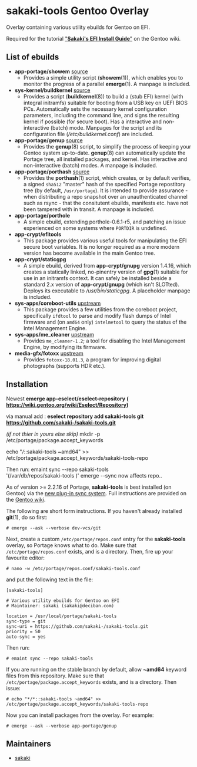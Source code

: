 # sakaki-tools Gentoo Overlay

Overlay containing various utility ebuilds for Gentoo on EFI.

Required for the tutorial ["**Sakaki's EFI Install Guide**"](https://wiki.gentoo.org/wiki/Sakaki's_EFI_Install_Guide) on the Gentoo wiki.

## List of ebuilds

* **app-portage/showem** [source](https://github.com/sakaki-/showem)
  * Provides a simple utility script (**showem**(1)), which enables you to monitor the progress of a parallel **emerge**(1). A manpage is included.
* **sys-kernel/buildkernel** [source](https://github.com/sakaki-/buildkernel)
  * Provides a script (**buildkernel**(8)) to build a (stub EFI) kernel (with integral initramfs) suitable for booting from a USB key on UEFI BIOS PCs. Automatically sets the necessary kernel configuration parameters, including the command line, and signs the resulting kernel if possible (for secure boot). Has a interactive and non-interactive (batch) mode. Manpages for the script and its configuration file (_/etc/buildkernel.conf_) are included.
* **app-portage/genup** [source](https://github.com/sakaki-/genup)
  * Provides the **genup**(8) script, to simplify the process of keeping your Gentoo system up-to-date. **genup**(8) can automatically update the Portage tree, all installed packages, and kernel. Has interactive and non-interactive (batch) modes. A manpage is included.
* **app-portage/porthash** [source](https://github.com/sakaki-/porthash)
  * Provides the **porthash**(1) script, which creates, or by default verifies, a signed `sha512` "master" hash of the specified Portage repostitory tree (by default, `/usr/portage`). It is intended to provide assurance - when distributing a repo snapshot over an unauthenticated channel such as rsync - that the consitutent ebuilds, manifests etc. have not been tampered with in transit. A manpage is included.
* **app-portage/porthole**
  * A simple ebuild, extending porthole-0.6.1-r5, and patching an issue experienced on some systems where `PORTDIR` is undefined.
* **app-crypt/efitools**
  * This package provides various useful tools for manipulating the EFI secure boot variables. It is no longer required as a more modern version has become available in the main Gentoo tree.
* **app-crypt/staticgpg**
  * A simple ebuild, derived from **app-crypt/gnupg** version 1.4.16, which creates a statically linked, no-pinentry version of **gpg**(1) suitable for use in an initramfs context. It can safely be installed beside a standard 2.x version of **app-crypt/gnupg** (which isn't SLOTted). Deploys its executable to _/usr/bin/staticgpg_. A placeholder manpage is included.
* **sys-apps/coreboot-utils** [upstream](https://www.coreboot.org)
  * This package provides a few utilities from the coreboot project, specifically `ifdtool` to parse and modify flash dumps of Intel firmware and (on `amd64` only) `intelmetool` to query the status of the Intel Management Engine.
* **sys-apps/me_cleaner** [upstream](https://github.com/corna/me_cleaner)
  * Provides `me_cleaner-1.2`; a tool for disabling the Intel Management Engine, by modifying its firmware.
* **media-gfx/fotoxx** [upstream](https://www.kornelix.net/fotoxx/fotoxx.html)
  * Provides `fotoxx-18.01.3`, a program for improving digital photographs (supports HDR etc.).

## Installation
Newest **emerge app-eselect/eselect-repository** **( https://wiki.gentoo.org/wiki/Eselect/Repository)** 

via manual add : **eselect repository add sakaki-tools git https://github.com/sakaki-/sakaki-tools.git**

*(if not thier in yours else skip)* mkdir -p /etc/portage/package.accept_keywords

echo "*/*::sakaki-tools ~amd64" >> /etc/portage/package.accept_keywords/sakaki-tools-repo

Then run: emaint sync --repo sakaki-tools  
    '(/var/db/repos/sakaki-tools )'  emerge --sync  now affects repo..

As of version >= 2.2.16 of Portage, **sakaki-tools** is best installed (on Gentoo) via the [new plug-in sync system](https://wiki.gentoo.org/wiki/Project:Portage/Sync).
Full instructions are provided on the [Gentoo wiki](https://wiki.gentoo.org/wiki/Sakaki's_EFI_Install_Guide/Building_the_Gentoo_Base_System_Minus_Kernel#Preparing_to_Run_Parallel_emerges).

The following are short form instructions. If you haven't already installed **git**(1), do so first:

    # emerge --ask --verbose dev-vcs/git 

Next, create a custom `/etc/portage/repos.conf` entry for the **sakaki-tools** overlay, so Portage knows what to do. Make sure that `/etc/portage/repos.conf` exists, and is a directory. Then, fire up your favourite editor:

    # nano -w /etc/portage/repos.conf/sakaki-tools.conf

and put the following text in the file:
```
[sakaki-tools]
 
# Various utility ebuilds for Gentoo on EFI
# Maintainer: sakaki (sakaki@deciban.com)
 
location = /usr/local/portage/sakaki-tools
sync-type = git
sync-uri = https://github.com/sakaki-/sakaki-tools.git
priority = 50
auto-sync = yes
```

Then run:

    # emaint sync --repo sakaki-tools

If you are running on the stable branch by default, allow **~amd64** keyword files from this repository. Make sure that `/etc/portage/package.accept_keywords` exists, and is a directory. Then issue:

    # echo "*/*::sakaki-tools ~amd64" >> /etc/portage/package.accept_keywords/sakaki-tools-repo
    
Now you can install packages from the overlay. For example:

    # emerge --ask --verbose app-portage/genup

## Maintainers

* [sakaki](mailto:sakaki@deciban.com)

